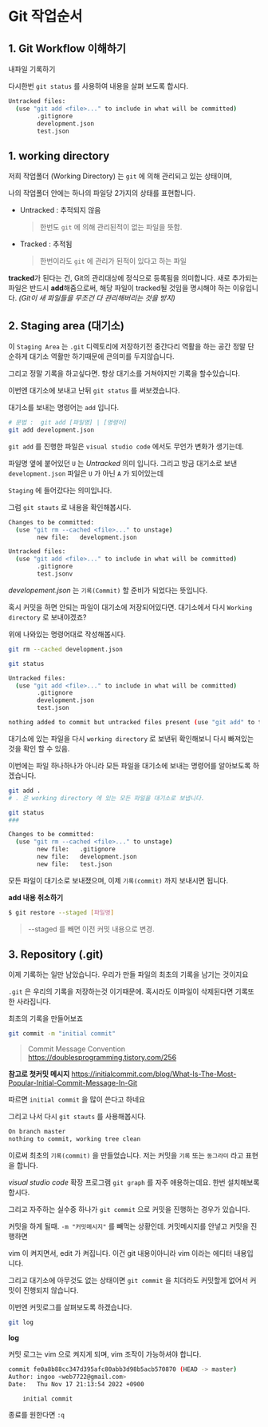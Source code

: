 # Git 작업순서

## 1. Git Workflow 이해하기

내파일 기록하기

다시한번 `git status` 를 사용하여
내용을 살펴 보도록 합시다.

```sh
Untracked files:
  (use "git add <file>..." to include in what will be committed)
        .gitignore
        development.json
        test.json
```

## 1. working directory

저희 작업폴더 (Working Directory) 는
`git` 에 의해 관리되고 있는 상태이며,

나의 작업폴더 안에는 하나의 파일당 2가지의 상태를 표현합니다.

- Untracked : 추적되지 않음

  > 한번도 `git` 에 의해 관리된적이 없는 파일을 뜻함.

- Tracked : 추적됨
  > 한번이라도 `git` 에 관리가 된적이 있다고 하는 파일

**tracked**가 된다는 건, Git의 관리대상에 정식으로 등록됨을 의미합니다.
새로 추가되는 파일은 반드시 **add**해줌으로써, 해당 파일이 tracked될 것임을 명시해야 하는 이유입니다.
_(Git이 새 파일들을 무조건 다 관리해버리는 것을 방지)_

## 2. Staging area (대기소)

이 `Staging Area` 는 `.git` 디렉토리에 저장하기전 중간다리 역활을 하는 공간
정말 단순하게 대기소 역활만 하기때문에 큰의미를 두지않습니다.

그리고 정말 기록을 하고싶다면.
항상 대기소를 거쳐야지만 기록을 할수있습니다.

이번엔 대기소에 보내고 난뒤 `git status` 를 써보겠습니다.

대기소를 보내는 명령어는 `add` 입니다.

```sh
# 문법 :  git add [파일명] | [명령어]
git add development.json
```

`git add` 를 진행한 파일은 `visual studio code` 에서도
무언가 변화가 생기는데.

파일명 옆에 붙어있던 `U` 는 _Untracked_ 의미 입니다.
그리고 방금 대기소로 보낸 `development.json` 파일은
`U` 가 아닌 `A` 가 되어있는데

`Staging` 에 들어갔다는 의미입니다.

그럼 `git stauts` 로 내용을 확인해봅시다.

```sh
Changes to be committed:
  (use "git rm --cached <file>..." to unstage)
        new file:   development.json

Untracked files:
  (use "git add <file>..." to include in what will be committed)
        .gitignore
        test.jsonv
```

_developement.json_ 는 `기록(Commit)` 할 준비가 되었다는 뜻입니다.

혹시 커밋을 하면 안되는 파일이 대기소에 저장되어있다면.
대기소에서 다시 `Working directory` 로 보내야겠죠?

위에 나와있는 명령어대로 작성해봅시다.

```sh
git rm --cached development.json

git status

Untracked files:
  (use "git add <file>..." to include in what will be committed)
        .gitignore
        development.json
        test.json

nothing added to commit but untracked files present (use "git add" to track)
```

대기소에 있는 파일을 다시 `working directory` 로 보낸뒤
확인해보니 다시 빠져있는것을 확인 할 수 있음.

이번에는 파일 하나하나가 아니라 모든 파일을 대기소에 보내는 명령어를
알아보도록 하겠습니다.

```sh
git add .
# . 은 working directory 에 있는 모든 파일을 대기소로 보냅니다.

git status
###

Changes to be committed:
  (use "git rm --cached <file>..." to unstage)
        new file:   .gitignore
        new file:   development.json
        new file:   test.json
```

모든 파일이 대기소로 보내졌으며,
이제 `기록(commit)` 까지 보내시면 됩니다.

**add 내용 취소하기**

```sh
$ git restore --staged [파일명]
```

> --staged 를 빼면 이전 커밋 내용으로 변경.

## 3. Repository (.git)

이제 기록하는 일만 남았습니다. 우리가 만들 파일의 최초의 기록을
남기는 것이지요

`.git` 은 우리의 기록을 저장하는것 이기때문에. 혹시라도
이파일이 삭제된다면 기록또한 사라집니다.

최초의 기록을 만들어보죠

```sh
git commit -m "initial commit"
```

> Commit Message Convention
> https://doublesprogramming.tistory.com/256

**참고로 첫커밋 메시지**
https://initialcommit.com/blog/What-Is-The-Most-Popular-Initial-Commit-Message-In-Git

따르면 `initial commit` 을 많이 쓴다고 하네요

그리고 나서 다시 `git stauts` 를 사용해봅시다.

```sh
On branch master
nothing to commit, working tree clean
```

이로써 최초의 `기록(commit)` 을 만들었습니다.
저는 커밋을 `기록` 또는 `동그라미` 라고 표현을 합니다.

_visual studio code_ 확장 프로그램
`git graph` 를 자주 애용하는데요. 한번 설치해보록 합시다.

그리고 자주하는 실수중 하나가
`git commit` 으로 커밋을 진행하는 경우가 있습니다.

커밋을 하게 될때.
`-m "커밋메시지"` 를 빼먹는 상황인데.
커밋메시지를 안넣고 커밋을 진행하면

vim 이 켜지면서, edit 가 켜집니다.
이건 git 내용이아니라 vim 이라는 에디터 내용입니다.

그리고 대기소에 아무것도 없는 상태이면 `git commit` 을 치더라도
커밋할게 없어서 커밋이 진행되지 않습니다.

이번엔 커밋로그를 살펴보도록 하겠습니다.

```sh
git log
```

**log**

커밋 로그는 vim 으로 켜지게 되며, vim 조작이 가능하셔야 합니다.

```sh
commit fe0a8b88cc347d395afc80abb3d98b5acb570870 (HEAD -> master)
Author: ingoo <web7722@gmail.com>
Date:   Thu Nov 17 21:13:54 2022 +0900

    initial commit
```

종료를 원한다면 `:q`

